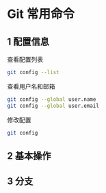 # Git 常用命令

## 1 配置信息

查看配置列表
```bash
git config --list
```

查看用户名和邮箱
```bash
git config --global user.name
git config --global user.email
```

修改配置
```bash
git config 
```
## 2 基本操作

## 3 分支